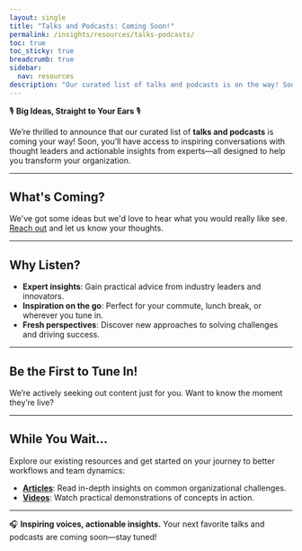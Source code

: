 ```yaml
---
layout: single
title: "Talks and Podcasts: Coming Soon!"
permalink: /insights/resources/talks-podcasts/
toc: true
toc_sticky: true
breadcrumb: true
sidebar:
  nav: resources
description: "Our curated list of talks and podcasts is on the way! Soon, you'll hear insights from experts and thought leaders on team dynamics, workflow optimization, and more."
---
```


🎙 **Big Ideas, Straight to Your Ears** 🎙

We’re thrilled to announce that our curated list of **talks and podcasts** is coming your way! Soon, you’ll have access to inspiring conversations with thought leaders and actionable insights from experts—all designed to help you transform your organization.

---

## What's Coming?

We've got some ideas but we'd love to hear what you would really like see. [Reach out](/contact) and let us know your thoughts.

---

## Why Listen?

- **Expert insights**: Gain practical advice from industry leaders and innovators.
- **Inspiration on the go**: Perfect for your commute, lunch break, or wherever you tune in.
- **Fresh perspectives**: Discover new approaches to solving challenges and driving success.

---

## Be the First to Tune In!

We’re actively seeking out content just for you. Want to know the moment they’re live? 

<script async data-uid="06c268f237" src="https://betterteamdynamics.kit.com/06c268f237/index.js"></script>

---

## While You Wait…

Explore our existing resources and get started on your journey to better workflows and team dynamics:

- **[Articles](/insights/articles/)**: Read in-depth insights on common organizational challenges.
- **[Videos](/insights/resources/videos/)**: Watch practical demonstrations of concepts in action.

---

🎧 **Inspiring voices, actionable insights.** Your next favorite talks and podcasts are coming soon—stay tuned!

